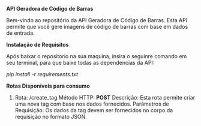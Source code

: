 **API Geradora de Código de Barras**

Bem-vindo ao repositório da API Geradora de Código de Barras. Esta API permite que você gere imagens de código de barras com base em dados de entrada.

**Instalação de Requisitos**

Após baixar o repositorio na sua maquina, insira o seguinre comando em seu terminal, para que baixe todas as dependencias da API:

_pip install -r requirements.txt_

**Rotas Disponíveis para consumo**

1. Rota: /create_tag
Método HTTP: **POST**
Descrição: Esta rota permite criar uma nova tag com base nos dados fornecidos.
Parâmetros de Requisição:
Os dados da tag devem ser fornecidos no corpo da requisição no formato JSON.
